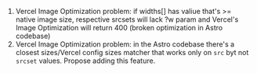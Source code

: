 1. Vercel Image Optimization problem: if widths[] has valiue that's >= native image size, respective srcsets will lack ?w param and Vercel's Image Optimization will return 400 (broken optimization in Astro codebase)
1. Vercel Image Optimization problem: in the Astro codebase there's a closest sizes/Vercel config sizes matcher that works only on `src` byt not `srcset` values. Propose adding this feature.

